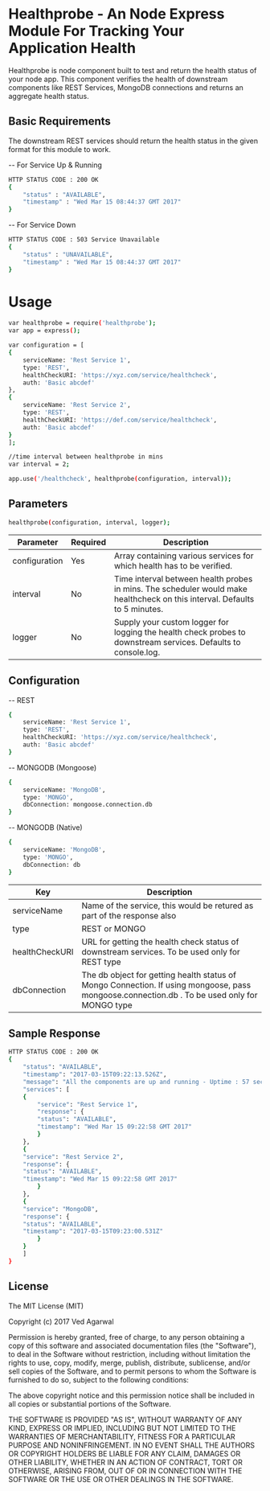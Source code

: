 # Healthprobe - An Node Express Module For Tracking Your Application Health

Healthprobe is node component built to test and return the health status of your node app. This component verifies the health of downstream components like REST Services, MongoDB connections and returns an aggregate health status.

## Basic Requirements
The downstream REST services should return the health status in the given format for this module to work.

-- For Service Up & Running
```sh
HTTP STATUS CODE : 200 OK
{
    "status" : "AVAILABLE",
    "timestamp" : "Wed Mar 15 08:44:37 GMT 2017"
}
```

-- For Service Down
```sh
HTTP STATUS CODE : 503 Service Unavailable
{
    "status" : "UNAVAILABLE",
    "timestamp" : "Wed Mar 15 08:44:37 GMT 2017"
}
```

# Usage

```sh
var healthprobe = require('healthprobe');
var app = express();

var configuration = [
{
    serviceName: 'Rest Service 1',
    type: 'REST',
    healthCheckURI: 'https://xyz.com/service/healthcheck',
    auth: 'Basic abcdef'
},
{
    serviceName: 'Rest Service 2',
    type: 'REST',
    healthCheckURI: 'https://def.com/service/healthcheck',
    auth: 'Basic abcdef'
}
];

//time interval between healthprobe in mins
var interval = 2;

app.use('/healthcheck', healthprobe(configuration, interval));
```

## Parameters
```sh
healthprobe(configuration, interval, logger);
```
| Parameter | Required | Description |
| --------- | -------- | ----------- |
| configuration | Yes | Array containing various services for which health has to be verified. |
| interval | No | Time interval between health probes in mins. The scheduler would make healthcheck on this interval. Defaults to 5 minutes. |
| logger | No | Supply your custom logger for logging the health check probes to downstream services. Defaults to console.log. |


## Configuration

-- REST
```sh
{
    serviceName: 'Rest Service 1',
    type: 'REST',
    healthCheckURI: 'https://xyz.com/service/healthcheck',
    auth: 'Basic abcdef'
}
```
-- MONGODB (Mongoose)
```sh
{
    serviceName: 'MongoDB',
    type: 'MONGO',
    dbConnection: mongoose.connection.db
}
```
-- MONGODB (Native)
```sh
{
    serviceName: 'MongoDB',
    type: 'MONGO',
    dbConnection: db
}
```

| Key | Description |
| --- | ----------- |
| serviceName | Name of the service, this would be retured as part of the response also |
| type | REST or MONGO |
| healthCheckURI | URL for getting the health check status of downstream services. To be used only for REST type |
| dbConnection | The db object for getting health status of Mongo Connection. If using mongoose, pass mongoose.connection.db . To be used only for MONGO type |

## Sample Response

```sh
HTTP STATUS CODE : 200 OK
{
    "status": "AVAILABLE",
    "timestamp": "2017-03-15T09:22:13.526Z",
    "message": "All the components are up and running - Uptime : 57 sec",
    "services": [
    {
        "service": "Rest Service 1",
        "response": {
        "status": "AVAILABLE",
        "timestamp": "Wed Mar 15 09:22:58 GMT 2017"
        }
    },
    {
    "service": "Rest Service 2",
    "response": {
    "status": "AVAILABLE",
    "timestamp": "Wed Mar 15 09:22:58 GMT 2017"
        }
    },
    {
    "service": "MongoDB",
    "response": {
    "status": "AVAILABLE",
    "timestamp": "2017-03-15T09:23:00.531Z"
        }
    }
    ]
}
````

## License

The MIT License (MIT)

Copyright (c) 2017 Ved Agarwal

Permission is hereby granted, free of charge, to any person obtaining a copy
of this software and associated documentation files (the "Software"), to deal
in the Software without restriction, including without limitation the rights
to use, copy, modify, merge, publish, distribute, sublicense, and/or sell
copies of the Software, and to permit persons to whom the Software is
furnished to do so, subject to the following conditions:

The above copyright notice and this permission notice shall be included in all
copies or substantial portions of the Software.

THE SOFTWARE IS PROVIDED "AS IS", WITHOUT WARRANTY OF ANY KIND, EXPRESS OR
IMPLIED, INCLUDING BUT NOT LIMITED TO THE WARRANTIES OF MERCHANTABILITY,
FITNESS FOR A PARTICULAR PURPOSE AND NONINFRINGEMENT. IN NO EVENT SHALL THE
AUTHORS OR COPYRIGHT HOLDERS BE LIABLE FOR ANY CLAIM, DAMAGES OR OTHER
LIABILITY, WHETHER IN AN ACTION OF CONTRACT, TORT OR OTHERWISE, ARISING FROM,
OUT OF OR IN CONNECTION WITH THE SOFTWARE OR THE USE OR OTHER DEALINGS IN THE
SOFTWARE.